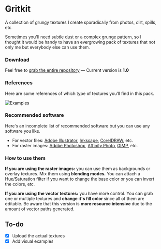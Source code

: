 # Gritkit
A collection of grungy textures I create sporadically from photos, dirt, spills, etc.

Sometimes you'll need subtle dust or a complex grunge pattern, so I thought it would be handy to have an evergrowing pack of textures that not only me but everybody else can use them.

### Download
Feel free to [grab the entire repository](https://github.com/darriagada/Gritkit/archive/master.zip) — Current version is **1.0**

### References
Here are some references of which type of textures you'll find in this pack.

![Examples](https://github.com/darriagada/Gritkit/blob/master/assets/examples.png)

### Recommended software
Here's an incomplete list of recommended software but you can use any software you like.
* For vector files: [Adobe Illustrator](https://www.adobe.com/products/illustrator.html), [Inkscape](https://inkscape.org/), [CorelDRAW](http://www.coreldraw.com/), etc.
* For raster images: [Adobe Photoshop](https://www.adobe.com/products/photoshop.html), [Affinity Photo](https://affinity.serif.com/photo/), [GIMP](https://www.gimp.org/), etc.

### How to use them
**If you are using the raster images:** you can use them as backgrounds or overlay textures. Mix them using **blending modes.** You can attach a Hue/Saturation filter if you want to change the base color or you can invert the colors, etc.

**If you are using the vector textures:** you have more control. You can grab one or multiple textures and **change it's fill color** since all of them are editable. Be aware that this version is **more resource intensive** due to the amount of vector paths generated.

## To-do
- [x] Upload the actual textures
- [x] Add visual examples
